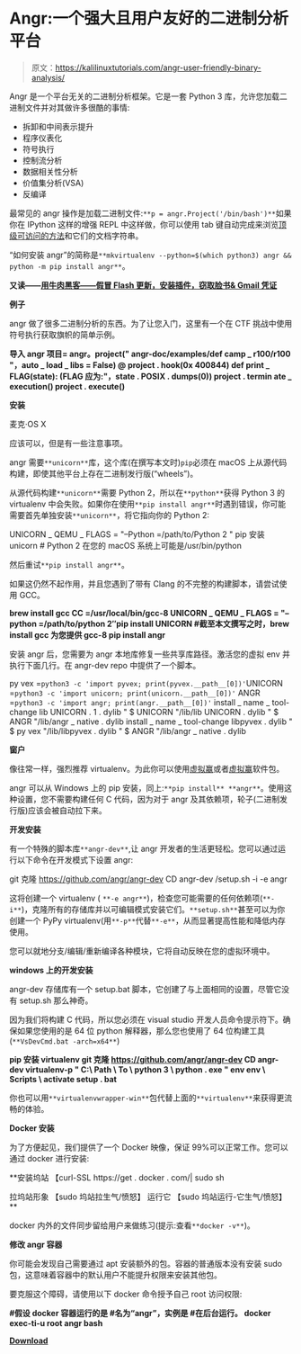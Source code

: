 # Angr:一个强大且用户友好的二进制分析平台

> 原文：<https://kalilinuxtutorials.com/angr-user-friendly-binary-analysis/>

Angr 是一个平台无关的二进制分析框架。它是一套 Python 3 库，允许您加载二进制文件并对其做许多很酷的事情:

*   拆卸和中间表示提升
*   程序仪表化
*   符号执行
*   控制流分析
*   数据相关性分析
*   价值集分析(VSA)
*   反编译

最常见的 angr 操作是加载二进制文件:`**p = angr.Project('/bin/bash')**`如果你在 IPython 这样的增强 REPL 中这样做，你可以使用 tab 键自动完成来浏览[顶级可访问的方法](http://docs.angr.io/docs/toplevel.html)和它们的文档字符串。

“如何安装 angr”的简称是`**mkvirtualenv --python=$(which python3) angr && python -m pip install angr**`。

**又读——[用牛肉黑客——假冒 Flash 更新，安装插件，窃取脸书& Gmail 凭证](https://kalilinuxtutorials.com/hacking-with-beef/)**

**例子**

angr 做了很多二进制分析的东西。为了让您入门，这里有一个在 CTF 挑战中使用符号执行获取旗帜的简单示例。

**导入 angr
项目= angr。project(" angr-doc/examples/def camp _ r100/r100 "，auto _ load _ libs = False)
@ project . hook(0x 400844)
def print _ FLAG(state):
(FLAG 应为:"，state . POSIX . dumps(0))
project . termin ate _ execution()
project . execute()**

**安装**

麦克·OS X

应该可以，但是有一些注意事项。

angr 需要`**unicorn**`库，这个库(在撰写本文时)`pip`必须在 macOS 上从源代码构建，即使其他平台上存在二进制发行版(“wheels”)。

从源代码构建`**unicorn**`需要 Python 2，所以在`**python**`获得 Python 3 的 virtualenv 中会失败。如果你在使用`**pip install angr**`时遇到错误，你可能需要首先单独安装`**unicorn**`，将它指向你的 Python 2:

UNICORN _ QEMU _ FLAGS = "–Python =/path/to/Python 2 " pip 安装 unicorn # Python 2 在您的 macOS 系统上可能是/usr/bin/python

然后重试`**pip install angr**`。

如果这仍然不起作用，并且您遇到了带有 Clang 的不完整的构建脚本，请尝试使用 GCC。

**brew install gcc
CC =/usr/local/bin/gcc-8 UNICORN _ QEMU _ FLAGS = "–python =/path/to/python 2″pip install UNICORN #截至本文撰写之时，brew install gcc 为您提供 gcc-8
pip install angr**

安装 angr 后，您需要为 angr 本地库修复一些共享库路径。激活您的虚拟 env 并执行下面几行。在 angr-dev repo 中提供了一个脚本。

py vex =`python3 -c 'import pyvex; print(pyvex.__path__[0])'`UNICORN =`python3 -c 'import unicorn; print(unicorn.__path__[0])'`
ANGR =`python3 -c 'import angr; print(angr.__path__[0])'`
install _ name _ tool-change lib UNICORN . 1 . dylib " $ UNICORN "/lib/lib UNICORN . dylib " $ ANGR "/lib/angr _ native . dylib
install _ name _ tool-change libpyvex . dylib " $ py vex "/lib/libpyvex . dylib " $ ANGR "/lib/angr _ native . dylib

**窗户**

像往常一样，强烈推荐 virtualenv。为此你可以使用[虚拟赢](https://pypi.org/project/virtualenvwrapper-win/)或者[虚拟赢](https://pypi.python.org/pypi/virtualenv)软件包。

angr 可以从 Windows 上的 pip 安装，同上:`**pip install** **angr**`。使用这种设置，您不需要构建任何 C 代码，因为对于 angr 及其依赖项，轮子(二进制发行版)应该会被自动拉下来。

**开发安装**

有一个特殊的脚本库`**angr-dev**`,让 angr 开发者的生活更轻松。您可以通过运行以下命令在开发模式下设置 angr:

git 克隆 https://github.com/angr/angr-dev
CD angr-dev
/setup.sh -i -e angr

这将创建一个 virtualenv ( `**-e angr**`)，检查您可能需要的任何依赖项(`**-i**`)，克隆所有的存储库并以可编辑模式安装它们。`**setup.sh**`甚至可以为你创建一个 PyPy virtualenv(用`**-p**`代替`**-e**`，从而显著提高性能和降低内存使用。

您可以就地分支/编辑/重新编译各种模块，它将自动反映在您的虚拟环境中。

**windows 上的开发安装**

angr-dev 存储库有一个 setup.bat 脚本，它创建了与上面相同的设置，尽管它没有 setup.sh 那么神奇。

因为我们将构建 C 代码，所以您必须在 visual studio 开发人员命令提示符下。确保如果您使用的是 64 位 python 解释器，那么您也使用了 64 位构建工具(`**VsDevCmd.bat -arch=x64**`)

**pip 安装 virtualenv
git 克隆 https://github.com/angr/angr-dev
CD angr-dev
virtualenv-p " C:\ Path \ To \ python 3 \ python . exe " env
env \ Scripts \ activate
setup . bat**

你也可以用`**virtualenvwrapper-win**`包代替上面的`**virtualenv**`来获得更流畅的体验。

**Docker 安装**

为了方便起见，我们提供了一个 Docker 映像，保证 99%可以正常工作。您可以通过 docker 进行安装:

**安装坞站
【curl-SSL https://get . docker . com/| sudo sh

拉坞站形象
【sudo 坞站拉生气/愤怒】
运行它
【sudo 坞站运行-它生气/愤怒】**

docker 内外的文件同步留给用户来做练习(提示:查看`**docker -v**`)。

**修改 angr 容器**

你可能会发现自己需要通过 apt 安装额外的包。容器的普通版本没有安装 sudo 包，这意味着容器中的默认用户不能提升权限来安装其他包。

要克服这个障碍，请使用以下 docker 命令授予自己 root 访问权限:

**#假设 docker 容器运行的是
#名为“angr”，实例是
#在后台运行。
docker exec-ti-u root angr bash**

[**Download**](https://github.com/angr/angr)